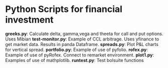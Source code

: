 ﻿

# Python Scripts for financial investment

**greeks.py**: Calculate delta, gamma,vega and theeta for call and put options. Uses Mibian
**test-monitor.py**: Example of CCL arbitrage. Uses yfinance to get market data. Results in panda Dataframe.
**spreads.py**: Plot P&L charts for vertical spread.
**portfolio.py**: Example of use of pyfolio.
**rofex.py**: Example of use of pyRofex. Connect to remarket environment.
**plot1.py**: Examples of use of mathplotlib.
**runtest.py**: Test bolsuite functions

